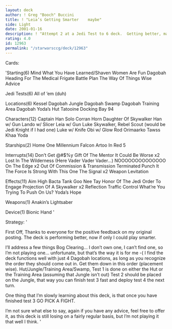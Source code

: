 ```yaml
---
layout: deck
author: ! Greg "Booch" Buccini
title: ! "Leia’s Getting Smarter    maybe"
side: Light
date: 2001-01-16
description: ! "Attempt 2 at a Jedi Test to 6 deck.  Getting better, maybe."
rating: 4.0
id: 12963
permalink: "/starwarsccg/deck/12963"
---
```

Cards: 

'Starting(6)
Mind What You Have Learned/Shaven Women Are Fun
Dagobah
Heading For The Medical Frigate
Battle Plan
The Way Of Things
Wise Advice

Jedi Tests(6)
All of ’em (duh)

Locations(6)
Kessel
Dagobah Jungle
Dagobah Swamp
Dagobah Training Area
Dagobah Yoda’s Hut
Tatooine Docking Bay 94

Characters(12)
Captain Han Solo
Corran Horn
Daughter Of Skywalker
Han w/ Gun
Lando w/ Slicer
Leia w/ Gun
Luke Skywalker, Rebel Scout (would be Jedi Knight if I had one)
Luke w/ Knife
Obi w/ Glow Rod
Orimaarko
Tawss Khaa
Yoda

Starships(2)
Home One
Millennium Falcon
Artoo In Red 5

Interrupts(14)
Don’t Get @#$%y
Gift Of The Mentor
It Could Be Worse x2
Lost In The Wilderness (Here Vader Vader Vader...)
NOOOOOOOOOOOOOO
On The Edge x2
Out Of Commission & Transmission Terminated
Punch It
The Force Is Strong With This One
The Signal x2
Weapon Levitation

Effects(11)
Aim High
Bacta Tank
Goo Nee Tay
Honor Of The Jedi
Order To Engage
Projection Of A Skywalker x2
Reflection
Traffic Control
What’re You Trying To Push On Us?
Yoda’s Hope

Weapons(1)
Anakin’s Lightsaber

Device(1)
Bionic Hand '

Strategy: '

First Off, Thanks to everyone for the positive feedback on my original posting.  The deck is performing better, now if only I could play smarter.

I’ll address a few things
Bog Clearing... I don’t own one, I can’t find one, so I’m not playing one... unfortunate, but that’s the way it is for me -(
I find the deck functions well with just 4 Dagobah locations, as long as you recognize the order they should come out in.  Get them down in this order (placement wise).  Hut/Jungle/Training Area/Swamp, Test 1 is done on either the Hut or the Training Area (assuming that Jungle isn’t out) Test 2 should be placed on the Jungle, that way you can finish test 3 fast and deploy test 4 the next turn.

One thing that I’m slowly learning about this deck, is that once you have finished test 3 GO PICK A FIGHT.

I’m not sure what else to say, again if you have any advice, feel free to offer it, as this deck is still losing on a fairly regular basis, but I’m not playing it that well I think. '

